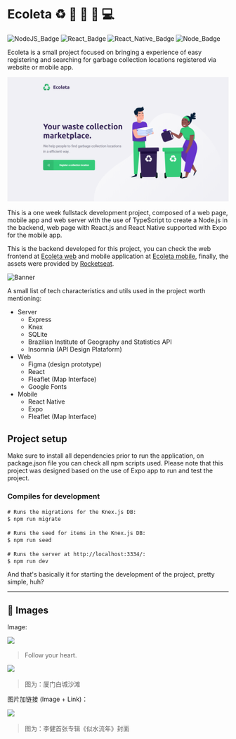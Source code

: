 # Ecoleta :recycle: :satellite: :purple_heart: :iphone: :computer:

![NodeJS_Badge][server_nodejs_badge] ![React_Badge][web_react_badge] ![React_Native_Badge][mobile_react-native_badge] ![Node_Badge][node_version_badge]

Ecoleta is a small project focused on bringing a experience of easy registering and searching for garbage collection locations registered via website or mobile app.

<img src="./assets/web_home.png" />

This is a one week fullstack development project, composed of a web page, mobile app and web server with the use of TypeScript to create a Node.js in the backend, web page with React.js and React Native supported with Expo for the mobile app.

This is the backend developed for this project, you can check the web frontend at [Ecoleta web](https://github.com/Francozeira/nlw_web) and mobile application at [Ecoleta mobile](https://github.com/Francozeira/nlw_mobo), finally, the assets were provided by [Rocketseat](https://rocketseat.com.br/).

![Banner](https://user-images.githubusercontent.com/38081852/84095189-04178580-a9d5-11ea-9496-9ec6f6a282e5.png)

A small list of tech characteristics and utils used in the project worth mentioning:

- Server
    - Express
    - Knex
    - SQLite
    - Brazilian Institute of Geography and Statistics API
    - Insomnia (API Design Plataform)
- Web
    - Figma (design prototype)
    - React
    - Fleaflet (Map Interface)
    - Google Fonts
- Mobile
    - React Native
    - Expo
    - Fleaflet (Map Interface)

## Project setup

Make sure to install all dependencies prior to run the application, on package.json file you can check all npm scripts used. Please note that this project was designed based on the use of Expo app to run and test the project.


### Compiles for development

```
# Runs the migrations for the Knex.js DB:
$ npm run migrate

# Runs the seed for items in the Knex.js DB:
$ npm run seed

# Runs the server at http://localhost:3334/:
$ npm run dev
```

And that's basically it for starting the development of the project, pretty simple, huh?

------------

## :art: Images

<!-- Badges -->

[node_version_badge]: https://img.shields.io/badge/node-12.17.0-green

[web_react_badge]: https://img.shields.io/badge/web-react-blue

[mobile_react-native_badge]: https://img.shields.io/badge/mobile-react%20native-blueviolet

[server_nodejs_badge]: https://img.shields.io/badge/server-nodejs-important

Image:

![](https://pandao.github.io/editor.md/examples/images/4.jpg)

> Follow your heart.

![](https://pandao.github.io/editor.md/examples/images/8.jpg)

> 图为：厦门白城沙滩

图片加链接 (Image + Link)：

[![](https://pandao.github.io/editor.md/examples/images/7.jpg)](https://pandao.github.io/editor.md/examples/images/7.jpg "李健首张专辑《似水流年》封面")

> 图为：李健首张专辑《似水流年》封面